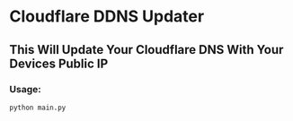 # Cloudflare DDNS Updater

## This Will Update Your Cloudflare DNS With Your Devices Public IP

### Usage:
```python main.py```


